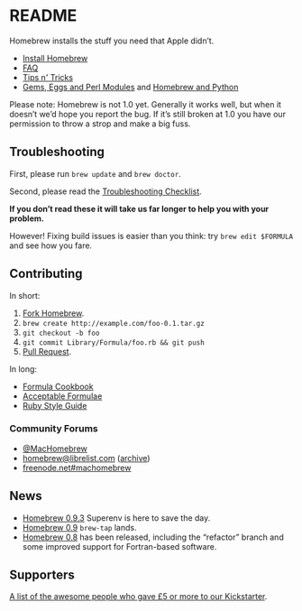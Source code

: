 # README
Homebrew installs the stuff you need that Apple didn’t.

-   [Install Homebrew](Installation.md)
-   [FAQ](FAQ.md)
-   [Tips n' Tricks](Tips-N'-Tricks.md)
-   [Gems, Eggs and Perl Modules](Gems,-Eggs-and-Perl-Modules.md) and [Homebrew and Python](Homebrew-and-Python.md)

Please note: Homebrew is not 1.0 yet. Generally it works well, but when
it doesn’t we’d hope you report the bug. If it’s still broken at 1.0 you
have our permission to throw a strop and make a big fuss.

## Troubleshooting
First, please run `brew update` and `brew doctor`.

Second, please read the [Troubleshooting Checklist](Troubleshooting.md).

**If you don’t read these it will take us far longer to help you with
your problem.**

However! Fixing build issues is easier than you think: try
`brew edit $FORMULA` and see how you fare.

## Contributing
In short:

1.  [Fork Homebrew](https://github.com/Homebrew/homebrew/fork).
2.  `brew create http://example.com/foo-0.1.tar.gz`
3.  `git checkout -b foo`
4.  `git commit Library/Formula/foo.rb && git push`
5.  [Pull Request](https://github.com/Homebrew/homebrew/pulls).

In long:

-   [Formula Cookbook](Formula-Cookbook.md)
-   [Acceptable Formulae](Acceptable-Formulae.md)
-   [Ruby Style Guide](https://github.com/styleguide/ruby)

### Community Forums
-   [@MacHomebrew](https://twitter.com/MacHomebrew)
-   [homebrew@librelist.com](mailto:homebrew@librelist.com)
    ([archive](http://librelist.com/browser/homebrew))
-   [freenode.net\#machomebrew](irc://irc.freenode.net/#machomebrew)

## News
-   [Homebrew 0.9.3](Homebrew-0.9.3.md) Superenv is here to save the day.
-   [Homebrew 0.9](Homebrew-0.9.md) `brew-tap` lands.
-   [Homebrew 0.8](Homebrew-0.8.md) has been released, including the “refactor” branch
    and some improved support for Fortran-based software.

## Supporters
[A list of the awesome people who gave £5 or more to our
Kickstarter](https://github.com/Homebrew/homebrew/blob/master/SUPPORTERS.md).
